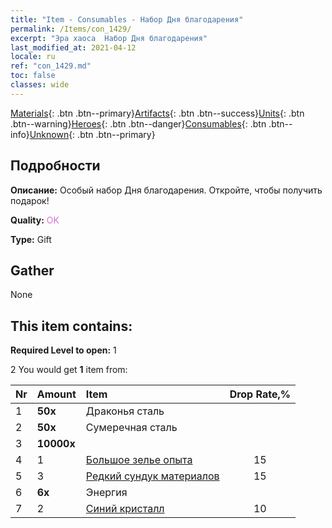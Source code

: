 ```yaml
---
title: "Item - Consumables - Набор Дня благодарения"
permalink: /Items/con_1429/
excerpt: "Эра хаоса  Набор Дня благодарения"
last_modified_at: 2021-04-12
locale: ru
ref: "con_1429.md"
toc: false
classes: wide
---
```

 [Materials](/ru/Items/){: .btn .btn--primary}[Artifacts](/ru/Items/Artifacts/){: .btn .btn--success}[Units](/ru/Items/Units/){: .btn .btn--warning}[Heroes](/ru/Items/Heroes/){: .btn .btn--danger}[Consumables](/ru/Items/Consumables/){: .btn .btn--info}[Unknown](/ru/Items/Unknown/){: .btn .btn--primary}

## Подробности
 **Описание:** Особый набор Дня благодарения. Откройте, чтобы получить подарок!

 **Quality:** <span style="color: #DA70D6">OK</span>

 **Type:** Gift

## Gather

  None

## This item contains:

 **Required Level to open:** 1

 2 You would get **1** item  from:

  | Nr | Amount |     Item    | Drop Rate,% |
  |:---|:-------|:------------|:---------:|
  | 1 |  **50x** | Драконья сталь |  | 5 | 
  | 2 |  **50x** | Сумеречная сталь |  | 10 | 
  | 3 |  **10000x** | <i class="fas fa-coins"/> |  | 25 | 
  | 4 | 1 | [Большое зелье опыта](/ru/Items/con_702/) | 15 | 
  | 5 | 3 | [Редкий сундук материалов](/ru/Items/con_757/) | 15 | 
  | 6 |  **6x** | Энергия |  | 20 | 
  | 7 | 2 | [Синий кристалл](/ru/Items/con_716/) | 10 | 
